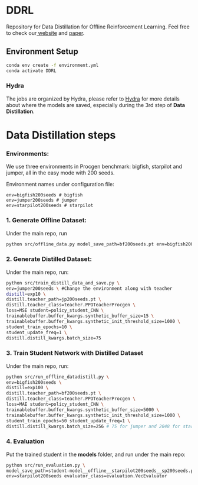 # DDRL

Repository for Data Distillation for Offline Reinforcement Learning. Feel free to check our[ website](https://datasetdistillation4rl.github.io) and [paper](https://openreview.net/forum?id=pnhiwoXZeY#).

## Environment Setup

```bash
conda env create -f environment.yml
conda activate DDRL
```

### Hydra

The jobs are organized by Hydra, please refer to [Hydra](https://hydra.cc/docs/intro/) for more details about where the models are saved, especially during the 3rd step of **Data Distillation**.

# Data Distillation steps

### Environments:

We use three environments in Procgen benchmark: bigfish, starpilot and jumper, all in the easy mode with 200 seeds.

Environment names under configuration file:

```
env=bigfish200seeds # bigfish
env=jumper200seeds # jumper
env=starpilot200seeds # starpilot
```

### 1. Generate Offline Dataset:

Under the main repo, run

```bash
python src/offline_data.py model_save_path=bf200seeds.pt env=bigfish200seeds model_class=teacher.PPOTeacherProcgen
```

### 2. Generate Distilled Dataset:

Under the main repo, run:

```bash
python src/train_distill_data_and_save.py \
env=jumper200seeds \ #Change the environment along with teacher 
distill=exp10 \
distill.teacher_path=jp200seeds.pt \
distill.teacher_class=teacher.PPOTeacherProcgen \
loss=MSE student=policy_student_CNN \
trainablebuffer.buffer_kwargs.synthetic_buffer_size=15 \
trainablebuffer.buffer_kwargs.synthetic_init_threshold_size=1000 \
student_train_epochs=10 \
student_update_freq=1 \
distill.distill_kwargs.batch_size=75
```

### 3. Train Student Network with Distilled Dataset

Under the main repo, run:

```bash
python src/run_offline_datadistill.py \
env=bigfish200seeds \
distill=exp100 \
distill.teacher_path=bf200seeds.pt \
distill.teacher_class=teacher.PPOTeacherProcgen \
loss=MAE student=policy_student_CNN \
trainablebuffer.buffer_kwargs.synthetic_buffer_size=5000 \
trainablebuffer.buffer_kwargs.synthetic_init_threshold_size=1000 \
student_train_epochs=50 student_update_freq=1 \
distill.distill_kwargs.batch_size=256 # 75 for jumper and 2048 for starpilot
```

### 4. Evaluation

Put the trained student in the **models** folder, and run under the main repo:

```bash
python src/run_evaluation.py \
model_save_path=student-model__offline__starpilot200seeds__sp200seeds.pt__policy-student-CNN__CNN0__MAE__adam0__batch_buffer100__batch_trainablebuffer100__exp100.pt \
env=starpilot200seeds evaluator_class=evaluation.VecEvaluator
```
